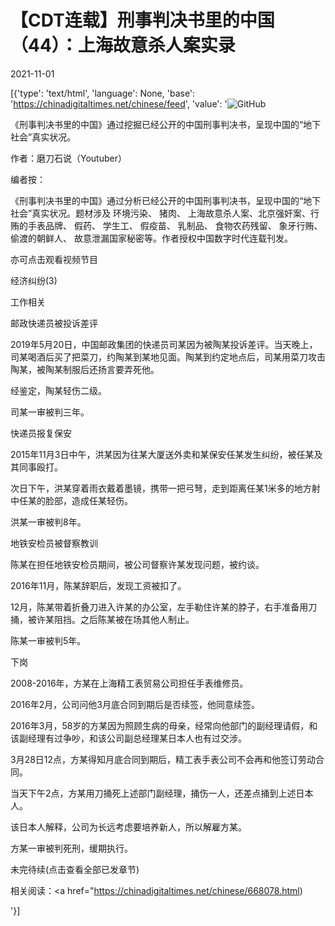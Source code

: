 # 【CDT连载】刑事判决书里的中国（44）：上海故意杀人案实录

2021-11-01

[{'type': 'text/html', 'language': None, 'base': 'https://chinadigitaltimes.net/chinese/feed', 'value': '![GitHub](https://chinadigitaltimes.net/chinese/files/2021/09/刑事判决书里的中国-791x1024.jpg)



《刑事判决书里的中国》通过挖掘已经公开的中国刑事判决书，呈现中国的“地下社会”真实状况。 

作者：磨刀石说（Youtuber）



编者按：

《刑事判决书里的中国》通过分析已经公开的中国刑事判决书，呈现中国的“地下社会”真实状况。题材涉及 环境污染、 猪肉、 上海故意杀人案、北京强奸案、行贿的手表品牌、 假药、 学生工、 假疫苗、 乳制品、 食物农药残留、 象牙行贿、 偷渡的朝鲜人、 故意泄漏国家秘密等。作者授权中国数字时代连载刊发。

亦可点击观看视频节目





经济纠纷(3)

工作相关

邮政快递员被投诉差评

2019年5月20日，中国邮政集团的快递员司某因为被陶某投诉差评。当天晚上，司某喝酒后买了把菜刀，约陶某到某地见面。陶某到约定地点后，司某用菜刀攻击陶某，被陶某制服后还扬言要弄死他。

经鉴定，陶某轻伤二级。

司某一审被判三年。

快递员报复保安

2015年11月3日中午，洪某因为往某大厦送外卖和某保安任某发生纠纷，被任某及其同事殴打。

次日下午，洪某穿着雨衣戴着墨镜，携带一把弓弩，走到距离任某1米多的地方射中任某的脸部，造成任某轻伤。

洪某一审被判8年。

地铁安检员被督察教训

陈某在担任地铁安检员期间，被公司督察许某发现问题，被约谈。

2016年11月，陈某辞职后，发现工资被扣了。

12月，陈某带着折叠刀进入许某的办公室，左手勒住许某的脖子，右手准备用刀捅，被许某阻挡。之后陈某被在场其他人制止。

陈某一审被判5年。

下岗

2008-2016年，方某在上海精工表贸易公司担任手表维修员。

2016年2月，公司问他3月底合同到期后是否续签，他同意续签。

2016年3月，58岁的方某因为照顾生病的母亲，经常向他部门的副经理请假，和该副经理有过争吵，和该公司副总经理某日本人也有过交涉。

3月28日12点，方某得知月底合同到期后，精工表手表公司不会再和他签订劳动合同。

当天下午2点，方某用刀捅死上述部门副经理，捅伤一人，还差点捅到上述日本人。

该日本人解释，公司为长远考虑要培养新人，所以解雇方某。

方某一审被判死刑，缓期执行。

未完待续(点击查看全部已发章节)



相关阅读：<a href="https://chinadigitaltimes.net/chinese/668078.html)

'}]